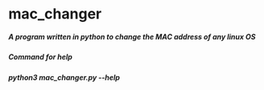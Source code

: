 # mac_changer

##### A program written in python to change the MAC address of any linux OS


##### Command for help
##### python3 mac_changer.py --help

